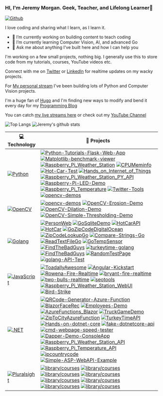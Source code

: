 ### HI, I'm Jeremy Morgan. Geek, Teacher, and Lifelong Learner👋

[![Github](https://img.shields.io/github/followers/jeremymorgan?label=Follow&style=social)](https://github.com/jeremymorgan)

I love coding and sharing what I learn, as I learn it. 

- 🔭 I’m currently working on building content to teach coding
- 🌱 I’m currently learning Computer Vision, AI, and advanced Go
- 💬 Ask me about anything I've built here and how I can help you 

I'm working on a few small projects, nothing big. I generally use this to store code from my tutorials, courses, YouTube videos etc. 

Connect with me on [Twitter](https://x.com/intent/follow?screen_name=JeremyCMorgan) or [LinkedIn](https://www.linkedin.com/in/jeremycmorgan/) for realtime updates on my wacky projects.

For [My personal stream](https://www.twitch.tv/jeremymorgan) I've been building lots of Python and Computer Vision projects.

I'm a huge fan of [Hugo](https://gohugo.io/) and I'm finding new ways to modify and bend it every day for my [Programming Blog](https://www.jeremymorgan.com)

You can catch [my live streams here](https://www.twitch.tv/jeremymorgan) or check out my [YouTube Channel](https://www.youtube.com/jeremymorgan)

![Top Langs](https://github-readme-stats.vercel.app/api/top-langs/?username=jeremymorgan&hide=html)
![Jeremy's github stats](https://github-readme-stats.vercel.app/api?username=jeremymorgan&show_icons=true&count_private=true&line_height=40)

<!--
**JeremyMorgan/JeremyMorgan** is a ✨ _special_ ✨ repository because its `README.md` (this file) appears on your GitHub profile.




Here are some ideas to get you started:

- 🔭 I’m currently working on ...
- 🌱 I’m currently learning ...
- 👯 I’m looking to collaborate on ...
- 🤔 I’m looking for help with ...
- 💬 Ask me about ...
- 📫 How to reach me: ...
- 😄 Pronouns: ...
- ⚡ Fun fact: ...
-->
<!-- START OF PROFILE STACK, DO NOT REMOVE -->
| 💻 **Technology** | 🚀 **Projects** |
| - | - |
| [![Python](https://img.shields.io/static/v1?label=&message=Python&color=3C78A9&logo=python&logoColor=FFFFFF)](https://www.python.org) | [![Python-Tutorials-Flask-Web-App](https://img.shields.io/static/v1?label=&message=Python-Tutorials-Flask-Web-App&color=000605&logo=github&logoColor=FFFFFF&labelColor=000605)](https://github.com/JeremyMorgan/Python-Tutorials-Flask-Web-App) [![Matplotlib-benchmark-viewer](https://img.shields.io/static/v1?label=&message=Matplotlib-benchmark-viewer&color=000605&logo=github&logoColor=FFFFFF&labelColor=000605)](https://github.com/JeremyMorgan/Matplotlib-benchmark-viewer) [![Raspberry_Pi_Weather_Station](https://img.shields.io/static/v1?label=&message=Raspberry_Pi_Weather_Station&color=000605&logo=github&logoColor=FFFFFF&labelColor=000605)](https://github.com/JeremyMorgan/Raspberry_Pi_Weather_Station) [![CPUMeminfo](https://img.shields.io/static/v1?label=&message=CPUMeminfo&color=000605&logo=github&logoColor=FFFFFF&labelColor=000605)](https://github.com/JeremyMorgan/CPUMeminfo) [![Hot-Car-Test](https://img.shields.io/static/v1?label=&message=Hot-Car-Test&color=000605&logo=github&logoColor=FFFFFF&labelColor=000605)](https://github.com/JeremyMorgan/Hot-Car-Test) [![Hands_on_Internet_of_Things](https://img.shields.io/static/v1?label=&message=Hands_on_Internet_of_Things&color=000605&logo=github&logoColor=FFFFFF&labelColor=000605)](https://github.com/JeremyMorgan/Hands_on_Internet_of_Things) [![Raspberry_Pi_Weather_Station_PY_API](https://img.shields.io/static/v1?label=&message=Raspberry_Pi_Weather_Station_PY_API&color=000605&logo=github&logoColor=FFFFFF&labelColor=000605)](https://github.com/JeremyMorgan/Raspberry_Pi_Weather_Station_PY_API) [![Raspberry-Pi-LED-Demo](https://img.shields.io/static/v1?label=&message=Raspberry-Pi-LED-Demo&color=000605&logo=github&logoColor=FFFFFF&labelColor=000605)](https://github.com/JeremyMorgan/Raspberry-Pi-LED-Demo) [![Raspberry_Pi_Temperature](https://img.shields.io/static/v1?label=&message=Raspberry_Pi_Temperature&color=000605&logo=github&logoColor=FFFFFF&labelColor=000605)](https://github.com/JeremyMorgan/Raspberry_Pi_Temperature) [![Twitter-Tools](https://img.shields.io/static/v1?label=&message=Twitter-Tools&color=000605&logo=github&logoColor=FFFFFF&labelColor=000605)](https://github.com/JeremyMorgan/Twitter-Tools) [![opencv-demos](https://img.shields.io/static/v1?label=&message=opencv-demos&color=000605&logo=github&logoColor=FFFFFF&labelColor=000605)](https://github.com/JeremyMorgan/opencv-demos) |
| [![OpenCV](https://img.shields.io/static/v1?label=&message=OpenCV&color=8BDA67&logo=opencv&logoColor=FFFFFF)](https://www.oprncv.org) | [![opencv-demos](https://img.shields.io/static/v1?label=&message=opencv-demos&color=000605&logo=github&logoColor=FFFFFF&labelColor=000605)](https://github.com/JeremyMorgan/opencv-demos) [![OpenCV-Erosion-Demo](https://img.shields.io/static/v1?label=&message=OpenCV-Erosion-Demo&color=000605&logo=github&logoColor=FFFFFF&labelColor=000605)](https://github.com/JeremyMorgan/OpenCV-Erosion-Demo) [![OpenCV-Dilation-Demo](https://img.shields.io/static/v1?label=&message=OpenCV-Dilation-Demo&color=000605&logo=github&logoColor=FFFFFF&labelColor=000605)](https://github.com/JeremyMorgan/OpenCV-Dilation-Demo) [![OpenCV-Simple-Thresholding-Demo](https://img.shields.io/static/v1?label=&message=OpenCV-Simple-Thresholding-Demo&color=000605&logo=github&logoColor=FFFFFF&labelColor=000605)](https://github.com/JeremyMorgan/OpenCV-Simple-Thresholding-Demo) |
| [![Golang](https://img.shields.io/static/v1?label=&message=Golang&color=7FD6EA&logo=go&logoColor=FFFFFF)](https://golang.org) | [![PersonWeb](https://img.shields.io/static/v1?label=&message=PersonWeb&color=000605&logo=github&logoColor=FFFFFF&labelColor=000605)](https://github.com/JeremyMorgan/PersonWeb) [![GoSqliteDemo](https://img.shields.io/static/v1?label=&message=GoSqliteDemo&color=000605&logo=github&logoColor=FFFFFF&labelColor=000605)](https://github.com/JeremyMorgan/GoSqliteDemo) [![HotCarAPI](https://img.shields.io/static/v1?label=&message=HotCarAPI&color=000605&logo=github&logoColor=FFFFFF&labelColor=000605)](https://github.com/JeremyMorgan/HotCarAPI) [![HotCar](https://img.shields.io/static/v1?label=&message=HotCar&color=000605&logo=github&logoColor=FFFFFF&labelColor=000605)](https://github.com/JeremyMorgan/HotCar) [![GoZipCodeDigitalOcean](https://img.shields.io/static/v1?label=&message=GoZipCodeDigitalOcean&color=000605&logo=github&logoColor=FFFFFF&labelColor=000605)](https://github.com/JeremyMorgan/GoZipCodeDigitalOcean) [![ZipCodeLookupGo](https://img.shields.io/static/v1?label=&message=ZipCodeLookupGo&color=000605&logo=github&logoColor=FFFFFF&labelColor=000605)](https://github.com/JeremyMorgan/ZipCodeLookupGo) [![Compare-Strings-Go](https://img.shields.io/static/v1?label=&message=Compare-Strings-Go&color=000605&logo=github&logoColor=FFFFFF&labelColor=000605)](https://github.com/JeremyMorgan/Compare-Strings-Go) [![ReadTextFileGo](https://img.shields.io/static/v1?label=&message=ReadTextFileGo&color=000605&logo=github&logoColor=FFFFFF&labelColor=000605)](https://github.com/JeremyMorgan/ReadTextFileGo) [![GoTempSensor](https://img.shields.io/static/v1?label=&message=GoTempSensor&color=000605&logo=github&logoColor=FFFFFF&labelColor=000605)](https://github.com/JeremyMorgan/GoTempSensor) [![FindTheBadGuys](https://img.shields.io/static/v1?label=&message=FindTheBadGuys&color=000605&logo=github&logoColor=FFFFFF&labelColor=000605)](https://github.com/JeremyMorgan/FindTheBadGuys) [![turkeytime-golang](https://img.shields.io/static/v1?label=&message=turkeytime-golang&color=000605&logo=github&logoColor=FFFFFF&labelColor=000605)](https://github.com/JeremyMorgan/turkeytime-golang) [![FindTheBadGuys](https://img.shields.io/static/v1?label=&message=FindTheBadGuys&color=000605&logo=github&logoColor=FFFFFF&labelColor=000605)](https://github.com/JeremyMorgan/FindTheBadGuys) [![RandomTestPage](https://img.shields.io/static/v1?label=&message=RandomTestPage&color=000605&logo=github&logoColor=FFFFFF&labelColor=000605)](https://github.com/JeremyMorgan/RandomTestPage) [![golang-API-Test](https://img.shields.io/static/v1?label=&message=golang-API-Test&color=000605&logo=github&logoColor=FFFFFF&labelColor=000605)](https://github.com/JeremyMorgan/golang-API-Test) |
| [![JavaScript](https://img.shields.io/static/v1?label=&message=JavaScript&color=F7DF1E&logo=javascript&logoColor=FFFFFF)](https://www.javascript.com) | [![ToadallyAwesome](https://img.shields.io/static/v1?label=&message=ToadallyAwesome&color=000605&logo=github&logoColor=FFFFFF&labelColor=000605)](https://github.com/JeremyMorgan/ToadallyAwesome) [![Angular-Kickstart](https://img.shields.io/static/v1?label=&message=Angular-Kickstart&color=000605&logo=github&logoColor=FFFFFF&labelColor=000605)](https://github.com/JeremyMorgan/Angular-Kickstart) [![Rowena-Fire-Realtime](https://img.shields.io/static/v1?label=&message=Rowena-Fire-Realtime&color=000605&logo=github&logoColor=FFFFFF&labelColor=000605)](https://github.com/JeremyMorgan/Rowena-Fire-Realtime) [![bryant-fire-realtime](https://img.shields.io/static/v1?label=&message=bryant-fire-realtime&color=000605&logo=github&logoColor=FFFFFF&labelColor=000605)](https://github.com/JeremyMorgan/bryant-fire-realtime) [![two-bulls-realtime](https://img.shields.io/static/v1?label=&message=two-bulls-realtime&color=000605&logo=github&logoColor=FFFFFF&labelColor=000605)](https://github.com/JeremyMorgan/two-bulls-realtime) [![seotools](https://img.shields.io/static/v1?label=&message=seotools&color=000605&logo=github&logoColor=FFFFFF&labelColor=000605)](https://github.com/JeremyMorgan/seotools) [![Raspberry_Pi_Weather_Station_WebUI](https://img.shields.io/static/v1?label=&message=Raspberry_Pi_Weather_Station_WebUI&color=000605&logo=github&logoColor=FFFFFF&labelColor=000605)](https://github.com/JeremyMorgan/Raspberry_Pi_Weather_Station_WebUI) [![Bird-Strike](https://img.shields.io/static/v1?label=&message=Bird-Strike&color=000605&logo=github&logoColor=FFFFFF&labelColor=000605)](https://github.com/JeremyMorgan/Bird-Strike) |
| [![.NET](https://img.shields.io/static/v1?label=&message=.NET&color=512BD4&logo=dotnet&logoColor=FFFFFF)](https://docs.microsoft.com/en-us/dotnet/csharp/) | [![QRCode-Generator-Azure-Function](https://img.shields.io/static/v1?label=&message=QRCode-Generator-Azure-Function&color=000605&logo=github&logoColor=FFFFFF&labelColor=000605)](https://github.com/JeremyMorgan/QRCode-Generator-Azure-Function) [![BlazorFaceRec](https://img.shields.io/static/v1?label=&message=BlazorFaceRec&color=000605&logo=github&logoColor=FFFFFF&labelColor=000605)](https://github.com/JeremyMorgan/BlazorFaceRec) [![Employees-Demo](https://img.shields.io/static/v1?label=&message=Employees-Demo&color=000605&logo=github&logoColor=FFFFFF&labelColor=000605)](https://github.com/JeremyMorgan/Employees-Demo) [![AzureFunctions_Blazor](https://img.shields.io/static/v1?label=&message=AzureFunctions_Blazor&color=000605&logo=github&logoColor=FFFFFF&labelColor=000605)](https://github.com/JeremyMorgan/AzureFunctions_Blazor) [![TruckGameDemo](https://img.shields.io/static/v1?label=&message=TruckGameDemo&color=000605&logo=github&logoColor=FFFFFF&labelColor=000605)](https://github.com/JeremyMorgan/TruckGameDemo) [![ZipToCityAzureFunction](https://img.shields.io/static/v1?label=&message=ZipToCityAzureFunction&color=000605&logo=github&logoColor=FFFFFF&labelColor=000605)](https://github.com/JeremyMorgan/ZipToCityAzureFunction) [![TurkeyTimeAPI](https://img.shields.io/static/v1?label=&message=TurkeyTimeAPI&color=000605&logo=github&logoColor=FFFFFF&labelColor=000605)](https://github.com/JeremyMorgan/TurkeyTimeAPI) [![Hands-on-dotnet-core](https://img.shields.io/static/v1?label=&message=Hands-on-dotnet-core&color=000605&logo=github&logoColor=FFFFFF&labelColor=000605)](https://github.com/JeremyMorgan/Hands-on-dotnet-core) [![fake-dotnetcore-api](https://img.shields.io/static/v1?label=&message=fake-dotnetcore-api&color=000605&logo=github&logoColor=FFFFFF&labelColor=000605)](https://github.com/JeremyMorgan/fake-dotnetcore-api) [![cmd-webpage-speed-tester](https://img.shields.io/static/v1?label=&message=cmd-webpage-speed-tester&color=000605&logo=github&logoColor=FFFFFF&labelColor=000605)](https://github.com/JeremyMorgan/cmd-webpage-speed-tester) [![Dapper-Demo-ConsoleApp](https://img.shields.io/static/v1?label=&message=Dapper-Demo-ConsoleApp&color=000605&logo=github&logoColor=FFFFFF&labelColor=000605)](https://github.com/JeremyMorgan/Dapper-Demo-ConsoleApp) [![Raspberry_Pi_Weather_Station_API](https://img.shields.io/static/v1?label=&message=Raspberry_Pi_Weather_Station_API&color=000605&logo=github&logoColor=FFFFFF&labelColor=000605)](https://github.com/JeremyMorgan/Raspberry_Pi_Weather_Station_API) [![Raspberry_Pi_Temperature_API](https://img.shields.io/static/v1?label=&message=Raspberry_Pi_Temperature_API&color=000605&logo=github&logoColor=FFFFFF&labelColor=000605)](https://github.com/JeremyMorgan/Raspberry_Pi_Temperature_API) [![ipcountrycode](https://img.shields.io/static/v1?label=&message=ipcountrycode&color=000605&logo=github&logoColor=FFFFFF&labelColor=000605)](https://github.com/JeremyMorgan/ipcountrycode) [![Simple-ASP-WebAPI-Example](https://img.shields.io/static/v1?label=&message=Simple-ASP-WebAPI-Example&color=000605&logo=github&logoColor=FFFFFF&labelColor=000605)](https://github.com/JeremyMorgan/Simple-ASP-WebAPI-Example) |
| [![Pluralsight](https://img.shields.io/static/v1?label=&message=Pluralsight&color=F15B2A&logo=pluralsight&logoColor=FFFFFF)](https://www.pluralsight.com) | [![library/courses](https://img.shields.io/static/v1?label=&message=courses&color=000605&logo=github&logoColor=FFFFFF&labelColor=000605)](https://www.pluralsight.com/library/courses/deploying-static-vue-applications-playbook) [![library/courses](https://img.shields.io/static/v1?label=&message=courses&color=000605&logo=github&logoColor=FFFFFF&labelColor=000605)](https://app.pluralsight.com/library/courses/how-create-mature-cloud-practice-webinar) [![library/courses](https://img.shields.io/static/v1?label=&message=courses&color=000605&logo=github&logoColor=FFFFFF&labelColor=000605)](https://app.pluralsight.com/library/courses/enabling-low-risk-releases-webinar) [![library/courses](https://img.shields.io/static/v1?label=&message=courses&color=000605&logo=github&logoColor=FFFFFF&labelColor=000605)](https://app.pluralsight.com/library/courses/go-standard-library) [![library/courses](https://img.shields.io/static/v1?label=&message=courses&color=000605&logo=github&logoColor=FFFFFF&labelColor=000605)](https://app.pluralsight.com/library/courses/creating-configuring-new-websites-iis) [![library/courses](https://img.shields.io/static/v1?label=&message=courses&color=000605&logo=github&logoColor=FFFFFF&labelColor=000605)](https://app.pluralsight.com/library/courses/installing-configuring-iis) [![library/courses](https://img.shields.io/static/v1?label=&message=courses&color=000605&logo=github&logoColor=FFFFFF&labelColor=000605)](https://app.pluralsight.com/library/courses/iis-administration-in-depth) [![library/courses](https://img.shields.io/static/v1?label=&message=courses&color=000605&logo=github&logoColor=FFFFFF&labelColor=000605)](https://app.pluralsight.com/library/courses/iis-administration-fundamentals) |
<!-- END OF PROFILE STACK, DO NOT REMOVE -->
